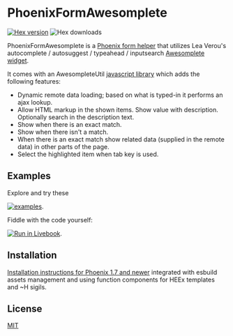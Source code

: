 # PhoenixFormAwesomplete

[![Hex version](https://img.shields.io/hexpm/v/phoenix_form_awesomplete.svg?color=blue "Hex version")](https://hex.pm/packages/phoenix_form_awesomplete)
![Hex downloads](https://img.shields.io/hexpm/dt/phoenix_form_awesomplete.svg?color=blue "Hex downloads")


PhoenixFormAwesomplete is a [Phoenix form helper](https://hexdocs.pm/phoenix_html/Phoenix.HTML.Form.html) that utilizes Lea Verou's autocomplete / autosuggest / typeahead / inputsearch [Awesomplete widget](https://leaverou.github.io/awesomplete/index.html).

It comes with an AwesompleteUtil [javascript library](https://nico-amsterdam.github.io/awesomplete-util/index.html) which adds the following features:

- Dynamic remote data loading; based on what is typed-in it performs an ajax lookup.
- Allow HTML markup in the shown items. Show value with description. Optionally search in the description text.
- Show when there is an exact match.
- Show when there isn't a match.
- When there is an exact match show related data (supplied in the remote data) in other parts of the page.
- Select the highlighted item when tab key is used.

## Examples

Explore and try these

[![examples](https://nico-amsterdam.github.io/awesomplete-util/svg/examples.svg)](https://nico-amsterdam.github.io/awesomplete-util/phoenix.html).


Fiddle with the code yourself: 

[![Run in Livebook](https://livebook.dev/badge/v1/black.svg)](https://livebook.dev/run?url=https%3A%2F%2Fraw.githubusercontent.com%2Fnico-amsterdam%2Fphoenix_form_awesomplete%2Fmaster%2Fphoenix_form_awesomplete.livemd).

## Installation

[Installation instructions for Phoenix 1.7 and newer](
https://hexdocs.pm/phoenix_form_awesomplete/PhoenixFormAwesomplete.html#module-installation)
 integrated with esbuild assets management and using function components for HEEx templates and ~H sigils.

## License

[MIT](LICENSE)


